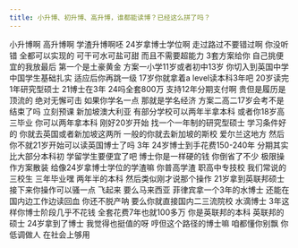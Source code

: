 ```yaml
---
title: 小升博、初升博、高升博，谁都能读博？已经这么拼了吗？
---
```

小升博啊
高升博啊
学渣升博啊呸
24岁拿博士学位啊
走过路过不要错过啊
你没听错
全都可以实现的
可干可水可盐可甜
而且不需要超能力
3套方案给你
自己挑便宜的我放最后
第一个是土豪黄金
方案一小学11岁或者初中13岁
你切入到英国中学
中国学生基础扎实
适应后你再跳一级
17岁你就拿着a level读本科3年吧
20岁读完1年研究型硕士
21博士在3年
24吗全套800万
支持12年分期支付啊
贵但是履历是顶流的
绝对无懈可击
如果你学名一点
那就是学名经济
方案二高二17岁会考不是结束了吗
立刻预课
新加坡澳大利亚
有部分学校可以两年半拿本科
或者你18岁高三毕业
你可以两年拿本科
刚好20岁开始
找一个一年制的研究型硕士
学习条件好的
你就去英国或者新加坡这两所
一般的你就去新加坡的斯校
爱尔兰这地方
然后
你不就21岁开始可以读英国博士了吗
3年 24岁博士到手花费150-240年
分期其实比大部分本科初
学留学生要便宜了吧
博士你是一样硬的钱
你倒省了不少
极限操作方案散装
给像24岁拿博士学位的学渣嘛
你普高学渣
职高中专技校
我们常说的三校生
三年毕业嘿
两年半的本科
然后类似刚才说那个操作
21岁拿到英联邦硕士
接下来你操作可以骚一点
飞起来
要么马来西亚
菲律宾拿一个3年的水博士
还能在国内边工作边读回血
你还不脱产呐
要么你就直接国内二三流院校
水滴博士
3年这样你博士阶段几乎不花钱
全套花费7年也就100多万
你是英联邦的本科
英联邦的硕士
24岁拿到了博士
我觉得也挺值的呀
哼但这个路径的博士嘛
咱都懂你别飘
你低调做人
在社会上够用
